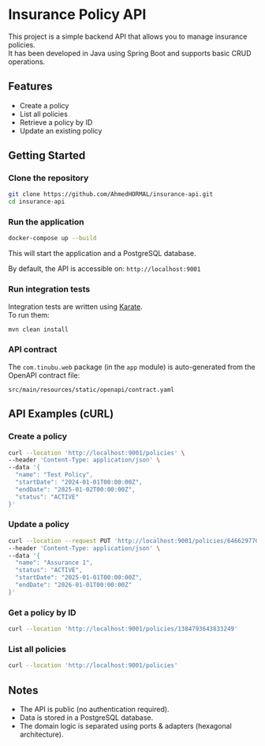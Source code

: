 # Insurance Policy API

This project is a simple backend API that allows you to manage insurance policies.  
It has been developed in Java using Spring Boot and supports basic CRUD operations.

## Features

- Create a policy
- List all policies
- Retrieve a policy by ID
- Update an existing policy

## Getting Started

### Clone the repository

```bash
git clone https://github.com/AhmedHORMAL/insurance-api.git
cd insurance-api
```

### Run the application

```bash
docker-compose up --build
```

This will start the application and a PostgreSQL database.

By default, the API is accessible on: `http://localhost:9001`

### Run integration tests

Integration tests are written using [Karate](https://github.com/karatelabs/karate).  
To run them:

```bash
mvn clean install
```

### API contract

The `com.tinubu.web` package (in the `app` module) is auto-generated from the OpenAPI contract file:

```
src/main/resources/static/openapi/contract.yaml
```

## API Examples (cURL)

### Create a policy

```bash
curl --location 'http://localhost:9001/policies' \
--header 'Content-Type: application/json' \
--data '{
  "name": "Test Policy",
  "startDate": "2024-01-01T00:00:00Z",
  "endDate": "2025-01-02T00:00:00Z",
  "status": "ACTIVE"
}'
```

### Update a policy

```bash
curl --location --request PUT 'http://localhost:9001/policies/6466297703565378355' \
--header 'Content-Type: application/json' \
--data '{
  "name": "Assurance 1",
  "status": "ACTIVE",
  "startDate": "2025-01-01T00:00:00Z",
  "endDate": "2026-01-01T00:00:00Z"
}'
```

### Get a policy by ID

```bash
curl --location 'http://localhost:9001/policies/1384793643833249'
```

### List all policies

```bash
curl --location 'http://localhost:9001/policies'
```

## Notes

- The API is public (no authentication required).
- Data is stored in a PostgreSQL database.
- The domain logic is separated using ports & adapters (hexagonal architecture).
